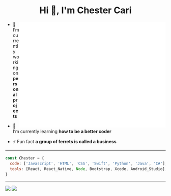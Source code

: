 <h1 align="center">Hi 👋, I'm Chester Cari</h1>
<!--<h3 align="center">I am a passionate learner</h3> -->
<a href="#"><img align="right" src="https://github.com/Aykarus/Aykarus/blob/main/Assets/fox-banner.gif"/></a>




- 🔭 I’m currently working on **personal projects**

- 🌱 I’m currently learning **how to be a better coder**

- ⚡ Fun fact **a group of ferrets is called a business**

---

```javascript
const Chester = {
  code: ['Javascript', 'HTML', 'CSS', 'Swift', 'Python', 'Java', 'C#'],
  tools: [React, React_Native, Node, Bootstrap, Xcode, Android_Studio],
}
```
---
[![](https://img.shields.io/badge/-linkedin-0073B1?style=flat-square)](https://www.linkedin.com/in/chestercari/)
[![](https://img.shields.io/badge/-portfolio-2D4E00?style=flat-square)](https://kyuuariproject.studio/)
<!--
<p>&nbsp;<img align="center" src="https://github-readme-stats.vercel.app/api?username=aykarus&show_icons=true&theme=dark&locale=en" alt="aykarus" /></p>
-->

